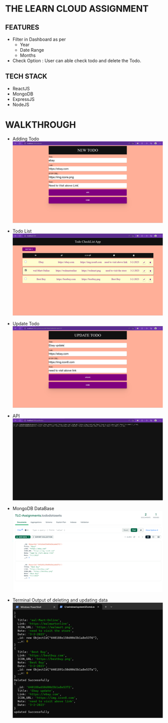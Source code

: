 # THE LEARN CLOUD ASSIGNMENT

## FEATURES

- Filter in Dashboard as per
  - Year
  - Date Range
  - Months
- Check Option : User can able check todo and delete the Todo.

## TECH STACK

- ReactJS
- MongoDB
- ExpressJS
- NodeJS

# WALKTHROUGH

- Adding Todo
  <img src="/images/newtodo.png">

- Todo List
  <img src="/images/todolist.png">

- Update Todo
  <img src="/images/updatetodo.png">

- API
  <img src="/images/api.png">

- MongoDB DataBase
  <img src="/images/database.png">

- Terminal Output of deleting and updating data
  <img src="/images/terminal.png">
